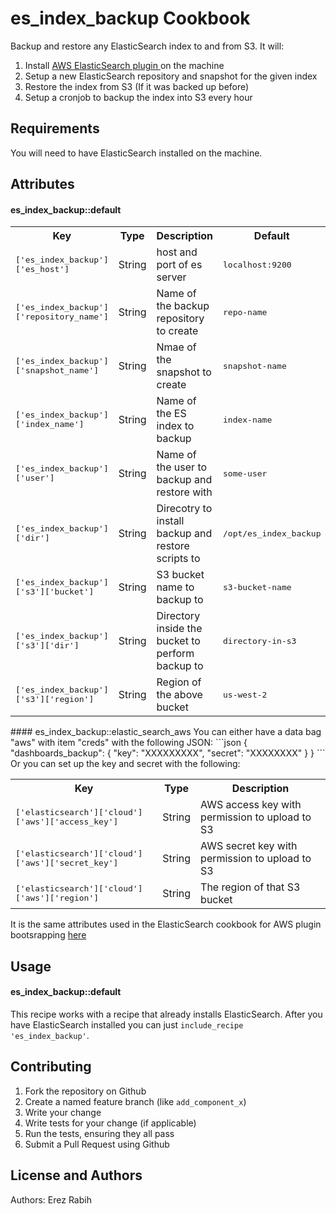 es_index_backup Cookbook
========================
Backup and restore any ElasticSearch index to and from S3.
It will:

1. Install [ AWS ElasticSearch plugin ](https://github.com/elastic/elasticsearch-cloud-aws) on the machine
2. Setup a new ElasticSearch repository and snapshot for the given index
3. Restore the index from S3 (If it was backed up before)
4. Setup a cronjob to backup the index into S3 every hour

Requirements
------------
You will need to have ElasticSearch installed on the machine. 

Attributes
----------
#### es_index_backup::default
<table>
  <tr>
    <th>Key</th>
    <th>Type</th>
    <th>Description</th>
    <th>Default</th>
  </tr>
  <tr>
    <td><tt>['es_index_backup']['es_host']</tt></td>
    <td>String</td>
    <td>host and port of es server</td>
    <td><tt>localhost:9200</tt></td>
  </tr>
  <tr>
    <td><tt>['es_index_backup']['repository_name']</tt></td>
    <td>String</td>
    <td>Name of the backup repository to create</td>
    <td><tt>repo-name</tt></td>
  </tr>
  <tr>
    <td><tt>['es_index_backup']['snapshot_name']</tt></td>
    <td>String</td>
    <td>Nmae of the snapshot to create</td>
    <td><tt>snapshot-name</tt></td>
  </tr>
  <tr>
    <td><tt>['es_index_backup']['index_name']</tt></td>
    <td>String</td>
    <td>Name of the ES index to backup</td>
    <td><tt>index-name</tt></td>
  </tr>
  <tr>
    <td><tt>['es_index_backup']['user']</tt></td>
    <td>String</td>
    <td>Name of the user to backup and restore with</td>
    <td><tt>some-user</tt></td>
  </tr>
  <tr>
    <td><tt>['es_index_backup']['dir']</tt></td>
    <td>String</td>
    <td>Direcotry to install backup and restore scripts to</td>
    <td><tt>/opt/es_index_backup</tt></td>
  </tr>
  <tr>
    <td><tt>['es_index_backup']['s3']['bucket']</tt></td>
    <td>String</td>
    <td>S3 bucket name to backup to</td>
    <td><tt>s3-bucket-name</tt></td>
  </tr>
  <tr>
    <td><tt>['es_index_backup']['s3']['dir']</tt></td>
    <td>String</td>
    <td>Directory inside the bucket to perform backup to</td>
    <td><tt>directory-in-s3</tt></td>
  </tr>
  <tr>
    <td><tt>['es_index_backup']['s3']['region']</tt></td>
    <td>String</td>
    <td>Region of the above bucket</td>
    <td><tt>us-west-2</tt></td>
  </tr>
</table>
#### es_index_backup::elastic_search_aws
You can either have a data bag "aws" with item "creds" with the following JSON:
```json
{
  "dashboards_backup": 
    {
      "key": "XXXXXXXXX",
      "secret": "XXXXXXXX"
    }
}
```
Or you can set up the key and secret with the following:
<table>
  <tr>
    <th>Key</th>
    <th>Type</th>
    <th>Description</th>
  </tr>
  <tr>
    <td><tt>['elasticsearch']['cloud']['aws']['access_key']</tt></td>
    <td>String</td>
    <td>AWS access key with permission to upload to S3</td>
  </tr>
  <tr>
    <td><tt>['elasticsearch']['cloud']['aws']['secret_key']</tt></td>
    <td>String</td>
    <td>AWS secret key with permission to upload to S3</td>
  </tr>
  <tr>
    <td><tt>['elasticsearch']['cloud']['aws']['region']</tt></td>
    <td>String</td>
    <td>The region of that S3 bucket</td>
  </tr>
</table>

It is the same attributes used in the ElasticSearch cookbook for AWS plugin
bootsrapping [here](https://github.com/elastic/cookbook-elasticsearch/blob/master/attributes/aws.rb)

Usage
-----
#### es_index_backup::default

This recipe works with a recipe that already installs ElasticSearch.
After you have ElasticSearch installed you can just `include_recipe 'es_index_backup'`.

Contributing
------------
1. Fork the repository on Github
2. Create a named feature branch (like `add_component_x`)
3. Write your change
4. Write tests for your change (if applicable)
5. Run the tests, ensuring they all pass
6. Submit a Pull Request using Github

License and Authors
-------------------
Authors: Erez Rabih
